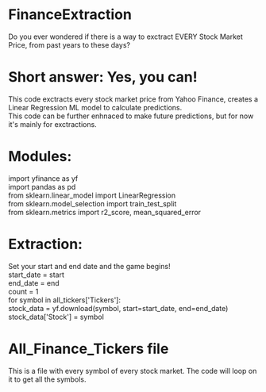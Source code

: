 # FinanceExtraction
Do you ever wondered if there is a way to exctract EVERY Stock Market Price, from past years to these days?

# Short answer: Yes, you can!
This code exctracts every stock market price from Yahoo Finance, creates a Linear Regression ML model to calculate predictions. <br>
This code can be further enhnaced to make future predictions, but for now it's mainly for exctractions.

# Modules:
import yfinance as yf <br>
import pandas as pd <br>
from sklearn.linear_model import LinearRegression <br>
from sklearn.model_selection import train_test_split <br>
from sklearn.metrics import r2_score, mean_squared_error <br>

# Extraction:
Set your start and end date and the game begins! <br>
start_date = start <br>
end_date = end <br>
count = 1 <br>
for symbol in all_tickers['Tickers']: <br>
    stock_data = yf.download(symbol, start=start_date, end=end_date) <br>
    stock_data['Stock'] = symbol <br>

# All_Finance_Tickers file
This is a file with every symbol of every stock market. The code will loop on it to get all the symbols. 
